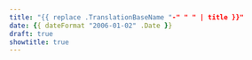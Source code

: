 ```yaml
---
title: "{{ replace .TranslationBaseName "-" " " | title }}"
date: {{ dateFormat "2006-01-02" .Date }}
draft: true
showtitle: true
---
```

